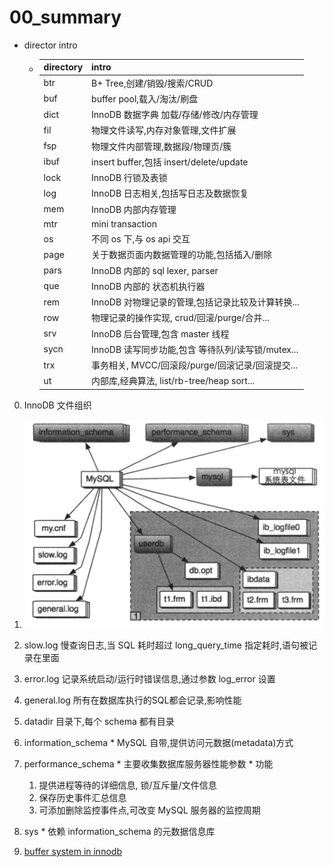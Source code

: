 # 00_summary

* director intro
    * |directory|intro|
      |-|-|
      |btr|B+ Tree,创建/销毁/搜索/CRUD|
      |buf|buffer pool,载入/淘汰/刷盘|
      |dict|InnoDB 数据字典 加载/存储/修改/内存管理|
      |fil|物理文件读写,内存对象管理,文件扩展|
      |fsp|物理文件内部管理,数据段/物理页/簇|
      |ibuf|insert buffer,包括 insert/delete/update|
      |lock|InnoDB 行锁及表锁|
      |log|InnoDB 日志相关,包括写日志及数据恢复|
      |mem|InnoDB 内部内存管理|
      |mtr|mini transaction|
      |os|不同 os 下,与 os api 交互|
      |page|关于数据页面内数据管理的功能,包括插入/删除|
      |pars|InnoDB 内部的 sql lexer, parser|
      |que|InnoDB 内部的 状态机执行器|
      |rem|InnoDB 对物理记录的管理,包括记录比较及计算转换...|
      |row|物理记录的操作实现, crud/回滚/purge/合并...|
      |srv|InnoDB 后台管理,包含 master 线程|
      |sycn|InnoDB 读写同步功能,包含 等待队列/读写锁/mutex...|
      |trx|事务相关, MVCC/回滚段/purge/回滚记录/回滚提交...|
      |ut|内部库,经典算法, list/rb-tree/heap sort...|

0. InnoDB 文件组织
  1. ![innodb_logs](./innodb_logs.png)
  2. slow.log 慢查询日志,当 SQL 耗时超过 long_query_time 指定耗时,语句被记录在里面
  3. error.log 记录系统启动/运行时错误信息,通过参数 log_error 设置
  4. general.log 所有在数据库执行的SQL都会记录,影响性能
  5. datadir 目录下,每个 schema 都有目录
  6. information_schema
    * MySQL 自带,提供访问元数据(metadata)方式
  7. performance_schema
    * 主要收集数据库服务器性能参数
    * 功能
      1. 提供进程等待的详细信息, 锁/互斥量/文件信息
      2. 保存历史事件汇总信息
      3. 可添加删除监控事件点,可改变 MySQL 服务器的监控周期
  8. sys
    * 依赖 information_schema 的元数据信息库

1. [buffer system in innodb](./01_buffer.md)